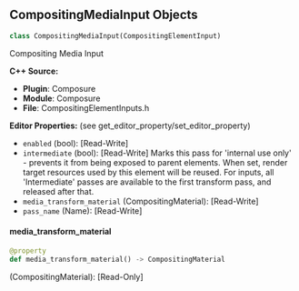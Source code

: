 ## CompositingMediaInput Objects

```python
class CompositingMediaInput(CompositingElementInput)
```

Compositing Media Input

**C++ Source:**

- **Plugin**: Composure
- **Module**: Composure
- **File**: CompositingElementInputs.h

**Editor Properties:** (see get_editor_property/set_editor_property)

- ``enabled`` (bool):  [Read-Write]
- ``intermediate`` (bool):  [Read-Write] Marks this pass for 'internal use only' - prevents it from being exposed to parent elements.
  When set, render target resources used by this element will be reused. For inputs, all 'Intermediate'
  passes are available to the first transform pass, and released after that.
- ``media_transform_material`` (CompositingMaterial):  [Read-Write]
- ``pass_name`` (Name):  [Read-Write]

<a id="unreal.CompositingMediaInput.media_transform_material"></a>

#### media_transform_material

```python
@property
def media_transform_material() -> CompositingMaterial
```

(CompositingMaterial):  [Read-Only]

<a id="unreal.MediaTextureCompositingInput"></a>